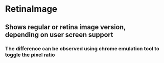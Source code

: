 # RetinaImage

## Shows regular or retina image version, depending on user screen support
### The difference can be observed using chrome emulation tool to toggle the pixel ratio
